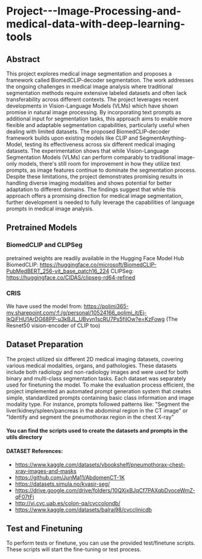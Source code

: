 # Project---Image-Processing-and-medical-data-with-deep-learning-tools

## Abstract

This project explores medical image segmentation and proposes a framework called BiomedCLIP-decoder segmentation. The work addresses the ongoing challenges in medical image analysis where traditional segmentation methods require extensive labeled datasets and often lack transferability across different contexts. The project leverages recent developments in Vision-Language Models (VLMs) which have shown promise in natural image processing. By incorporating text prompts as additional input for segmentation tasks, this approach aims to enable more flexible and adaptable segmentation capabilities, particularly useful when dealing with limited datasets. The proposed BiomedCLIP-decoder framework builds upon existing models like CLIP and SegmentAnything-Model, testing its effectiveness across six different medical imaging datasets. The experimentation shows that while Vision-Language Segmentation Models (VLMs) can perform comparably to traditional image-only models, there's still room for improvement in how they utilize text prompts, as image features continue to dominate the segmentation process. Despite these limitations, the project demonstrates promising results in handling diverse imaging modalities and shows potential for better adaptation to different domains. The findings suggest that while this approach offers a promising direction for medical image segmentation, further development is needed to fully leverage the capabilities of language prompts in medical image analysis.

## Pretrained Models

### BiomedCLIP and CLIPSeg
pretrained weights are readily available in the Hugging Face Model Hub
BiomedCLIP: https://huggingface.co/microsoft/BiomedCLIP-PubMedBERT_256-vit_base_patch16_224
CLIPSeg: https://huggingface.co/CIDAS/clipseg-rd64-refined

### CRIS
We have used the model from: https://polimi365-my.sharepoint.com/:f:/g/personal/10524166_polimi_it/Ej-lkQiFHU1ArDG68PP-u3kBJL_UBvvn1scRU7Ps5fiIOw?e=KzFowg
(The Resnet50 vision-encoder of CLIP too)


## Dataset Preparation

The project utilized six different 2D medical imaging datasets, covering various medical modalities, organs, and pathologies. These datasets include both radiology and non-radiology images and were used for both binary and multi-class segmentation tasks. Each dataset was separately used for finetuning the model. To make the evaluation process efficient, the project implemented an automated prompt generation system that creates simple, standardized prompts containing basic class information and image modality type.
For instance, prompts followed patterns like:
"Segment the liver/kidney/spleen/pancreas in the abdominal region in the CT image" or "Identify and segment the pneumothorax region in the chest X-ray"

#### You can find the scripts used to create the datasets and prompts in the utils directory

#### DATASET References:
- https://www.kaggle.com/datasets/vbookshelf/pneumothorax-chest-xray-images-and-masks
- https://github.com/JunMa11/AbdomenCT-1K
- https://datasets.simula.no/kvasir-seg/
- https://drive.google.com/drive/folders/10QXjxBJqCf7PAXqbDvoceWmZ-qF07tFi
- http://vi.cvc.uab.es/colon-qa/cvccolondb/
- https://www.kaggle.com/datasets/balraj98/cvcclinicdb

## Test and Finetuning

To perform tests or finetune, you can use the provided test/finetune scripts. These scripts will start the fine-tuning or test process.


